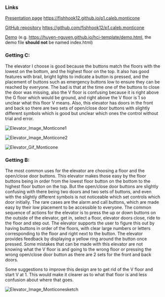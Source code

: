 
### Links
[Presentation page](https://fishhook12.github.io/p1.caleb.monticone) https://fishhook12.github.io/p1.caleb.monticone

[GitHub repository](https://github.com/fishhook12/p1.caleb.monticone) https://github.com/fishhook12/p1.caleb.monticone

[Demo](https://huyen-nguyen.github.io/hci-template/demo.html) (e.g. https://huyen-nguyen.github.io/hci-template/demo.html, the demo file **should not** be named index.html)

### Getting C:
  The elevator I choose is good because the buttons match the floors with the lowest on the bottom, and the highest floor on the top. It also has good features with brail, bright lights to indicate a button is pressed, and the placement of buttons such as emergency buttons low to ensure they can be reached by everyone. The bad is that at the time one of the buttons to close the door was missing, also the V floor is confusing because it is right above the G floor which would be ground, and right above the V floor is 1 so unclear what this floor V means. Also, this elevator has doors in the front and back so there are two sets of open/close door buttons with slightly different symbols which is good but unclear which ones the control without trial and error.

![Elevator_Image_Monticone1](https://github.com/fishhook12/p1.caleb.monticone/blob/main/elevator1.jpg?raw=true)

![Elevator_Image_Monticone2](https://github.com/fishhook12/p1.caleb.monticone/blob/main/elevator2.jpg?raw=true)

![Elevator_Gif_Monticone](https://github.com/fishhook12/p1.caleb.monticone/blob/main/elevator.gif.gif?raw=true)

### Getting B:
  The most common uses for the elevator are choosing a floor and the open/close door buttons. This elevator makes those easy by the floor buttons being in order from the lowest floor button on the bottom to the highest floor button on the top. But the open/close door buttons are slightly confusing with there being two doors and two sets of buttons, and even with the slightly different symbols is not noticeable which set controls which door initially. The rare cases are the alarm and call buttons, which are made easy by their low placement to be accessible to everyone.
The common sequence of actions for the elevator is to press the up or down buttons on the outside of the elevator, get in, select a floor, elevator doors close, ride to the floor and step out. The elevator supports the user to figure this out by having buttons in order of the floors, with clear large numbers or letters corresponding to the floor and right next to the button. The elevator provides feedback by displaying a yellow ring around the button once pressed. Some mistakes that can be made with this elevator are not knowing what the V floor is and going to the wrong floor or pressing the wrong open/close door button as there are 2 sets for the front and back doors. 

Some suggestions to improve this design are to get rid of the V floor and start V at 1. This would make it clearer as to what that floor is and less confusion about where that goes.


![Elevator_Image_Monticonesketch](https://github.com/fishhook12/p1.caleb.monticone/blob/main/elevator.sketch.jpg?raw=true)


